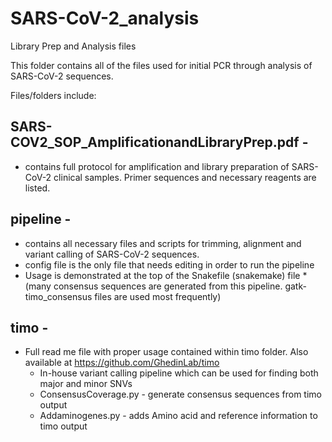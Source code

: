 # SARS-CoV-2_analysis
Library Prep and Analysis files

This folder contains all of the files used for initial PCR through analysis of SARS-CoV-2 sequences.  

Files/folders include:  

## SARS-COV2_SOP_AmplificationandLibraryPrep.pdf -  
  - contains full protocol for amplification and library preparation of SARS-CoV-2 clinical samples. Primer sequences and necessary reagents are listed.

## pipeline - 
  - contains all necessary files and scripts for trimming, alignment and variant calling of SARS-CoV-2 sequences. 
  - config file is the only file that needs editing in order to run the pipeline
  - Usage is demonstrated at the top of the Snakefile (snakemake) file
  *(many consensus sequences are generated from this pipeline. gatk-timo_consensus files are used most frequently)

## timo -
  - Full read me file with proper usage contained within timo folder. Also available at https://github.com/GhedinLab/timo
    - In-house variant calling pipeline which can be used for finding both major and minor SNVs 
     - ConsensusCoverage.py - generate consensus sequences from timo output
     - Addaminogenes.py - adds Amino acid and reference information to timo output
